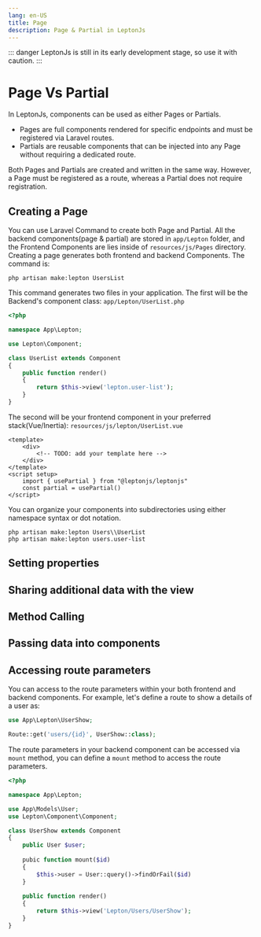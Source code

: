 ```yaml
---
lang: en-US
title: Page
description: Page & Partial in LeptonJs
---
```


::: danger
LeptonJs is still in its early development stage, so use it with caution.
:::

# Page Vs Partial
In LeptonJs, components can be used as either Pages or Partials.
* Pages are full components rendered for specific endpoints and must be registered via Laravel routes.
* Partials are reusable components that can be injected into any Page without requiring a dedicated route.

Both Pages and Partials are created and written in the same way. However, a Page must be registered as a route, whereas a Partial does not require registration.

## Creating a Page
You can use Laravel Command to create both Page and Partial. All the backend components(page & partial) are stored in `app/Lepton` folder, and the Frontend Components are lies inside of 
`resources/js/Pages` directory. Creating a page generates both frontend and backend Components. The command is:
```shell
php artisan make:lepton UsersList
```
This command generates two files in your application. The first will be the Backend's component class: `app/Lepton/UserList.php`

```php
<?php

namespace App\Lepton;

use Lepton\Component;

class UserList extends Component
{
    public function render()
    {
        return $this->view('lepton.user-list');
    }
}
```
The second will be your frontend component in your preferred stack(Vue/Inertia): `resources/js/lepton/UserList.vue`

```vue
<template>
    <div>
        <!-- TODO: add your template here -->
    </div>
</template>
<script setup>
    import { usePartial } from "@leptonjs/leptonjs"
    const partial = usePartial()
</script>
```
You can organize your components into subdirectories using either namespace syntax or dot notation.
```shell
php artisan make:lepton Users\\UserList
php artisan make:lepton users.user-list
```

## Setting properties

## Sharing additional data with the view

## Method Calling

## Passing data into components

## Accessing route parameters
You can access to the route parameters within your both frontend and backend components. For example, let's define a route to show a details of a user as:
```php :title="routes/web.php"
use App\Lepton\UserShow;

Route::get('users/{id}', UserShow::class);
```

The route parameters in your backend component can be accessed via `mount` method, you can define a    `mount` method to access the route parameters.

```php
<?php

namespace App\Lepton;

use App\Models\User;
use Lepton\Component\Component;

class UserShow extends Component
{
    public User $user;
    
    pubic function mount($id)
    {
        $this->user = User::query()->findOrFail($id)    
    }
    
    public function render()
    {
        return $this->view('Lepton/Users/UserShow');
    }
}
```
